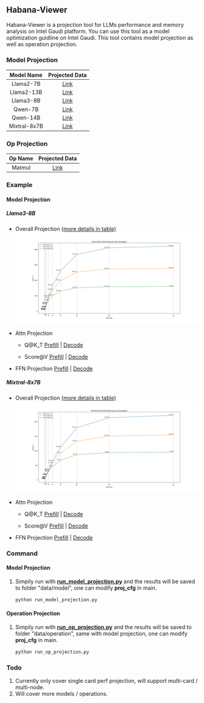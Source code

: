 ## Habana-Viewer
Habana-Viewer is a projection tool for LLMs performance and memory analysis on Intel Gaudi platform. You can use this tool as a model optimization guidline on Intel Gaudi. This tool contains model projection as well as operation projection.

### Model Projection
|Model Name|Projected Data|
|:------:|:------:|
|Llama2-7B|[Link](./data/model/Llama2-7B/)|
|Llama2-13B|[Link](./data/model/Llama2-13B/)|
|Llama3-8B|[Link](./data/model/Llama3-8B/)|
|Qwen-7B|[Link](./data/model/Qwen-7B/)|
|Qwen-14B|[Link](./data/model/Qwen-14B/)|
|Mixtral-8x7B|[Link](./data/model/Mixtral-8x7B/)|

### Op Projection
|Op Name|Projected Data|
|:------:|:------:|
|Matmul|[Link](./data/operation/Matmul/)|

### Example
#### Model Projection
<!-- ##### Llama2-13B
- Overall Projection [(more details in table)](./data/model/Llama2-13B/IntelGaudi2C_overall_projection.csv)
![Llama2-13B Overall Projection](./data/model/Llama2-13B/IntelGaudi2B_pp1_tp1_overall_projection.png)

- Attn Projection
    - Q@K_T
    [Prefill](./data/model/Llama2-13B/IntelGaudi2B_pp1_tp1_BF16_prefill_attn_qk_projection.csv) |
    [Decode](./data/model/Llama2-13B/IntelGaudi2B_pp1_tp1_BF16_decode_attn_qk_projection.csv)

    - Score@V
    [Prefill](./data/model/Llama2-13B/IntelGaudi2B_pp1_tp1_BF16_prefill_attn_sv_projection.csv) |
    [Decode](./data/model/Llama2-13B/IntelGaudi2B_pp1_tp1_BF16_decode_attn_sv_projection.csv)

- FFN Projection
[Prefill](./data/model/Llama2-13B/IntelGaudi2B_pp1_tp1_BF16_prefill_ffn_up_projection.csv) |
[Decode](./data/model/Llama2-13B/IntelGaudi2B_pp1_tp1_BF16_decode_ffn_up_projection.csv) -->

##### Llama3-8B
- Overall Projection [(more details in table)](./data/model/Llama3-8B/IntelGaudi2C_overall_projection.csv)
![Llama3-8B Overall Projection](./data/model/Llama3-8B/IntelGaudi2B_pp1_tp1_overall_projection.png)

- Attn Projection
    - Q@K_T
    [Prefill](./data/model/Llama3-8B/IntelGaudi2B_pp1_tp1_BF16_prefill_attn_qk_projection.csv) |
    [Decode](./data/model/Llama3-8B/IntelGaudi2B_pp1_tp1_BF16_decode_attn_qk_projection.csv)

    - Score@V
    [Prefill](./data/model/Llama3-8B/IntelGaudi2B_pp1_tp1_BF16_prefill_attn_sv_projection.csv) |
    [Decode](./data/model/Llama3-8B/IntelGaudi2B_pp1_tp1_BF16_decode_attn_sv_projection.csv)

- FFN Projection
[Prefill](./data/model/Llama3-8B/IntelGaudi2B_pp1_tp1_BF16_prefill_ffn_up_projection.csv) |
[Decode](./data/model/Llama3-8B/IntelGaudi2B_pp1_tp1_BF16_decode_ffn_up_projection.csv)

<!-- ##### Qwen-7B
- Overall Projection [(more details in table)](./data/model/Qwen-7B/IntelGaudi2B_overall_projection.csv)
![Qwen-7B Overall Projection](./data/model/Qwen-7B/IntelGaudi2B_pp1_tp1_overall_projection.png)

- Attn Projection
    - Q@K_T
    [Prefill](./data/model/Qwen-7B/IntelGaudi2B_pp1_tp1_BF16_prefill_attn_qk_projection.csv) |
    [Decode](./data/model/Qwen-7B/IntelGaudi2B_pp1_tp1_BF16_decode_attn_qk_projection.csv)

    - Score@V
    [Prefill](./data/model/Qwen-7B/IntelGaudi2B_pp1_tp1_BF16_prefill_attn_sv_projection.csv) |
    [Decode](./data/model/Qwen-7B/IntelGaudi2B_pp1_tp1_BF16_decode_attn_sv_projection.csv)

- FFN Projection
[Prefill](./data/model/Qwen-7B/IntelGaudi2B_pp1_tp1_BF16_prefill_ffn_up_projection.csv) |
[Decode](./data/model/Qwen-7B/IntelGaudi2B_pp1_tp1_BF16_decode_ffn_up_projection.csv) -->

##### Mixtral-8x7B
- Overall Projection [(more details in table)](./data/model/Mixtral-8x7B/IntelGaudi2B_overall_projection.csv)
![Mixtral-8x7B Overall Projection](./data/model/Mixtral-8x7B/IntelGaudi2B_pp1_tp1_overall_projection.png)

- Attn Projection
    - Q@K_T
    [Prefill](./data/model/Mixtral-8x7B/IntelGaudi2B_pp1_tp1_BF16_prefill_attn_qk_projection.csv) |
    [Decode](./data/model/Mixtral-8x7B/IntelGaudi2B_pp1_tp1_BF16_decode_attn_qk_projection.csv)

    - Score@V
    [Prefill](./data/model/Mixtral-8x7B/IntelGaudi2B_pp1_tp1_BF16_prefill_attn_sv_projection.csv) |
    [Decode](./data/model/Mixtral-8x7B/IntelGaudi2B_pp1_tp1_BF16_decode_attn_sv_projection.csv)

- FFN Projection
[Prefill](./data/model/Mixtral-8x7B/IntelGaudi2B_pp1_tp1_BF16_prefill_ffn_up_projection.csv) |
[Decode](./data/model/Mixtral-8x7B/IntelGaudi2B_pp1_tp1_BF16_decode_ffn_up_projection.csv)

<!-- #### Operation Projection -->

### Command
#### Model Projection
1. Simpily run with **[run_model_projection.py](./run_model_projection.py)** and the results will be saved to folder "data/model", one can modify **proj_cfg** in main.
    ```sh
    python run_model_projection.py
    ```
<!-- 2. Run with jupyter notebook: **run_projection.ipynb** for simpily visualization. -->
#### Operation Projection
1. Simpily run with **[run_op_projection.py](./run_op_projection.py)** and the results will be saved to folder "data/operation", same with model projection, one can modify **proj_cfg** in main.
    ```sh
    python run_op_projection.py
    ```


### Todo
1. Currently only cover single card perf projection, will support multi-card / multi-node.
2. Will cover more models / operations.